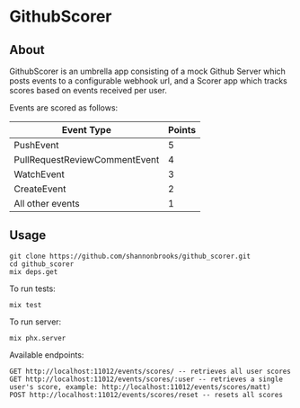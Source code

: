# GithubScorer

## About

GithubScorer is an umbrella app consisting of a mock Github Server which posts events to a configurable webhook url, and a Scorer app which tracks scores based on events received per user.

Events are scored as follows:

| Event Type | Points |
|------------|--------|
| PushEvent  | 5 |
| PullRequestReviewCommentEvent | 4 |
| WatchEvent | 3 |
| CreateEvent | 2 |
| All other events | 1 |

## Usage

    git clone https://github.com/shannonbrooks/github_scorer.git
    cd github_scorer
    mix deps.get

To run tests:

    mix test

To run server:

    mix phx.server

Available endpoints:

    GET http://localhost:11012/events/scores/ -- retrieves all user scores
    GET http://localhost:11012/events/scores/:user -- retrieves a single user's score, example: http://localhost:11012/events/scores/matt)
    POST http://localhost:11012/events/scores/reset -- resets all scores

